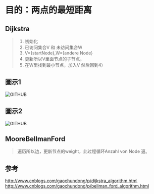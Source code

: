 # 目的：两点的最短距离


## Dijkstra
> 1. 初始化
> 2. 已访问集合V 和 未访问集合W
> 3. V={startNode},W={andere Node}   
> 4. 更新所以V里面节点的子节点，
> 5. 在W里找到最小节点，加入V 然后回到4）

## 圖示1

![GITHUB](https://kjaer.io/images/algorithms/dijkstra.gif "git圖示")


## 圖示2
![GITHUB](https://upload.wikimedia.org/wikipedia/commons/5/57/Dijkstra_Animation.gif "git圖示")



## MooreBellmanFord

> 遍历所以边，更新节点的weight，此过程循环Anzahl von Node 遍。


## 参考
http://www.cnblogs.com/gaochundong/p/dijkstra_algorithm.html
http://www.cnblogs.com/gaochundong/p/bellman_ford_algorithm.html
